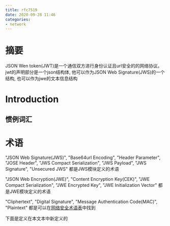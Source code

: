 ```yaml
---
title: rfc7519
date: 2020-09-28 11:46
categories: 
- network
---
```


# 摘要
JSON Wen token(JWT)是一个通信双方进行身份认证且url安全的的网络协议。jwt的声明部分是一个json结构体, 他可以作为JSON Web Signature(JWS)的一个结构, 也可以作为jwe的文本信息结构
# Introduction
## 惯例词汇
# 术语
"JSON Web Signature(JWS)", "Base64url Encoding", "Header Parameter", "JOSE Header", "JWS Compact Serialization", "JWS Payload", "JWS Signature", "Unsecured JWS"
都是JWS模块定义的术语

"JSON Web Encryption(JWE)", "Content Encryption Key(CEK)", "JWE Compact Serialization", "JWE Encrypted Key", "JWE Initialization Vector"
都是JWE模块定义的术语

"Cliphertext", "Digital Signature", "Message Authentication Code(MAC)", "Plaintext"
都是可以在[网络安全术语表](https://tools.ietf.org/html/rfc4949)中找到

下面是定义在本文本中新定义的



